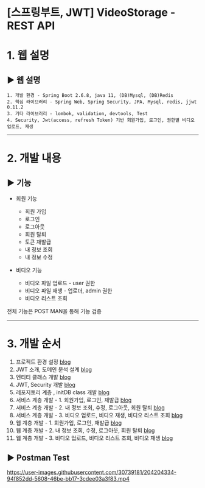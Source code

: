 [스프링부트, JWT] VideoStorage - REST API
======================
# 1. 웹 설명
## ▶ 웹 설명
	1. 개발 환경 - Spring Boot 2.6.8, java 11, (DB)Mysql, (DB)Redis
    2. 핵심 라이브러리 - Spring Web, Spring Security, JPA, Mysql, redis, jjwt 0.11.2
    3. 기타 라이브러리 - lombok, validation, devtools, Test
    4. Security, Jwt(access, refresh Token) 기반 회원가입, 로그인, 권한별 비디오 업로드, 재생

****
# 2. 개발 내용
## ▶ 기능
- 회원 기능
    - 회원 가입
    - 로그인
    - 로그아웃
    - 회원 탈퇴
    - 토큰 재발급
    - 내 정보 조회
    - 내 정보 수정
    
- 비디오 기능
    - 비디오 파일 업로드 - user 권한
    - 비디오 파일 재생 - 업로더, admin 권한
    - 비디오 리스트 조회

전체 기능은 POST MAN을 통해 기능 검증

****
# 3. 개발 순서
1. 프로젝트 환경 설정 [blog](https://rotomoo.tistory.com/65?category=1006036)
2. JWT 소개, 도메인 분석 설계 [blog](https://rotomoo.tistory.com/66?category=1006036)
3. 엔티티 클래스 개발 [blog](https://rotomoo.tistory.com/67?category=1006036)
4. JWT, Security 개발 [blog](https://rotomoo.tistory.com/68?category=1006036)
5. 레포지토리 계층 , initDB class 개발 [blog](https://rotomoo.tistory.com/69?category=1006036)
6. 서비스 계층 개발 - 1. 회원가입, 로그인, 재발급 [blog](https://rotomoo.tistory.com/70?category=1006036)
7. 서비스 계층 개발 - 2. 내 정보 조회, 수정, 로그아웃, 회원 탈퇴 [blog](https://rotomoo.tistory.com/71?category=1006036)
8. 서비스 계층 개발 - 3. 비디오 업로드, 비디오 재생, 비디오 리스트 조회 [blog](https://rotomoo.tistory.com/72?category=1006036)
9. 웹 계층 개발 - 1. 회원가입, 로그인, 재발급 [blog](https://rotomoo.tistory.com/73?category=1006036)
10. 웹 계층 개발 - 2. 내 정보 조회, 수정, 로그아웃, 회원 탈퇴 [blog](https://rotomoo.tistory.com/74?category=1006036)
11. 웹 계층 개발 - 3. 비디오 업로드, 비디오 리스트 조회, 비디오 재생 [blog](https://rotomoo.tistory.com/75?category=1006036)

## ▶ Postman Test
https://user-images.githubusercontent.com/30739181/204204334-94f852dd-5608-46be-bb17-3cdee03a3f83.mp4
